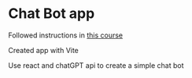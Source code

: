# Chat Bot app
Followed instructions in [this course](https://www.udemy.com/course/react-js-build-6-real-world-react-apps-from-scratch/)

Created app with Vite 

Use react and chatGPT api to create a simple chat bot